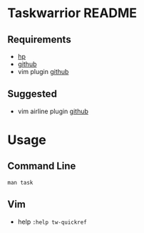 # Taskwarrior README

## Requirements

- [hp](https://taskwarrior.org/)
- [github](https://github.com/GothenburgBitFactory/taskwarrior)
- vim plugin [github](https://github.com/blindFS/vim-taskwarrior)

## Suggested

- vim airline plugin [github](https://github.com/blindFS/vim-taskwarrior)

# Usage

## Command Line

```
man task
```

## Vim

- help `:help tw-quickref`

